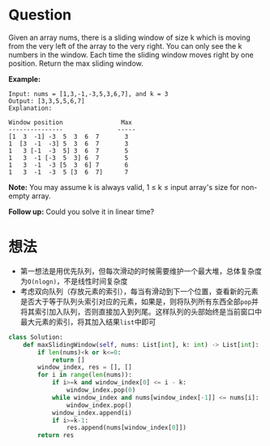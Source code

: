 # Question
Given an array nums, there is a sliding window of size k which is moving from the very left of the array to the very right. You can only see the k numbers in the window. Each time the sliding window moves right by one position. Return the max sliding window.

**Example:**

    Input: nums = [1,3,-1,-3,5,3,6,7], and k = 3
    Output: [3,3,5,5,6,7] 
    Explanation: 

    Window position                Max
    ---------------               -----
    [1  3  -1] -3  5  3  6  7       3
    1  [3  -1  -3] 5  3  6  7       3
    1   3 [-1  -3  5] 3  6  7       5
    1   3  -1 [-3  5  3] 6  7       5
    1   3  -1  -3 [5  3  6] 7       6
    1   3  -1  -3  5 [3  6  7]      7

**Note:**
You may assume k is always valid, 1 ≤ k ≤ input array's size for non-empty array.

**Follow up:**
Could you solve it in linear time?

# 想法

* 第一想法是用优先队列，但每次滑动的时候需要维护一个最大堆，总体复杂度为`O(nlogn)`，不是线性时间复杂度
* 考虑双向队列（存放元素的索引），每当有滑动到下一个位置，查看新的元素是否大于等于队列头索引对应的元素，如果是，则将队列所有东西全部`pop`并将其索引加入队列，否则直接加入到列尾。这样队列的头部始终是当前窗口中最大元素的索引，将其加入结果`list`中即可

```python
class Solution:
    def maxSlidingWindow(self, nums: List[int], k: int) -> List[int]:
        if len(nums)<k or k<=0:
            return []
        window_index, res = [], []
        for i in range(len(nums)):
            if i>=k and window_index[0] <= i - k:
                window_index.pop(0)
            while window_index and nums[window_index[-1]] <= nums[i]:
                window_index.pop()
            window_index.append(i)
            if i>=k-1:
                res.append(nums[window_index[0]])
        return res
```